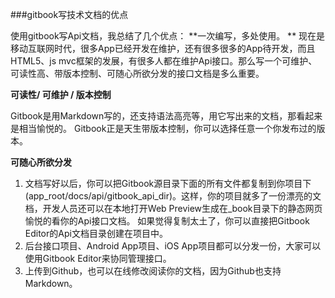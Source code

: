 ###gitbook写技术文档的优点 

使用gitbook写Api文档，我总结了几个优点： 
**一次编写，多处使用。
** 现在是移动互联网时代，很多App已经开发在维护，还有很多很多的App待开发，而且HTML5、js mvc框架的发展，有很多人都在维护Api接口。那么写一个可维护、可读性高、带版本控制、可随心所欲分发的接口文档是多么重要。 

**可读性\/ 可维护 \/ 版本控制** 

Gitbook是用Markdown写的，还支持语法高亮等，用它写出来的文档，那看起来是相当愉悦的。 Gitbook正是天生带版本控制，你可以选择任意一个你发布过的版本。 

**可随心所欲分发** 

1. 文档写好以后，你可以把Gitbook源目录下面的所有文件都复制到你项目下\(app\_root\/docs\/api\/gitbook\_api\_dir\)。这样，你的项目就多了一份漂亮的文档，开发人员还可以在本地打开Web Preview生成在\_book目录下的静态网页愉悦的看你的Api接口文档。 如果觉得复制太土了，你可以直接把Gitbook Editor的Api文档目录创建在项目中。 
2. 后台接口项目、Android App项目、iOS App项目都可以分发一份，大家可以使用Gitbook Editor来协同管理接口。 
3. 上传到Github，也可以在线修改阅读你的文档，因为Github也支持Markdown。

